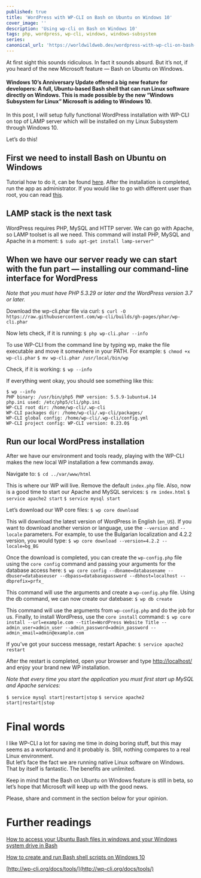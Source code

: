 ```yaml
---
published: true
title: 'WordPress with WP-CLI on Bash on Ubuntu on Windows 10'
cover_image: ''
description: 'Using wp-cli on Bash on Windows 10'
tags: php, wordpress, wp-cli, windows, windows-subsystem
series:
canonical_url: 'https://worldwildweb.dev/wordpress-with-wp-cli-on-bash-on-ubuntu-on-windows-10/'
---
```


At first sight this sounds ridiculous. In fact it sounds absurd. But it’s not, if you heard of the new Microsoft feature — Bash on Ubuntu on Windows.

#### Windows 10’s Anniversary Update offered a big new feature for developers: A full, Ubuntu-based Bash shell that can run Linux software directly on Windows. This is made possible by the new “Windows Subsystem for Linux” Microsoft is adding to Windows 10.

In this post, I will setup fully functional WordPress installation with WP-CLI on top of LAMP server which will be installed on my Linux Subsystem through Windows 10.

Let’s do this!

## First we need to install Bash on Ubuntu on Windows

Tutorial how to do it, can be found [here](http://www.howtogeek.com/249966/how-to-install-and-use-the-linux-bash-shell-on-windows-10/). After the installation is completed, run the app as administrator. If you would like to go with different user than root, you can read [this](http://www.howtogeek.com/261417/how-to-change-your-user-account-in-windows-10s-ubuntu-bash-shell/).

## LAMP stack is the next task

WordPress requires PHP, MySQL and HTTP server. We can go with Apache, so LAMP toolset is all we need. This command will install PHP, MySQL and Apache in a moment:
`$ sudo apt-get install lamp-server^`

## When we have our server ready we can start with the fun part — installing our command-line interface for WordPress

_Note that you must have PHP 5.3.29 or later and the WordPress version 3.7 or later._

Download the wp-cli.phar file via curl:
`$ curl -O https://raw.githubusercontent.com/wp-cli/builds/gh-pages/phar/wp-cli.phar`

Now lets check, if it is running:
`$ php wp-cli.phar --info`

To use WP-CLI from the command line by typing wp, make the file executable and move it somewhere in your PATH. For example:
`$ chmod +x wp-cli.phar`
`$ mv wp-cli.phar /usr/local/bin/wp`

Check, if it is working:
`$ wp --info`

If everything went okay, you should see something like this:

```
$ wp --info
PHP binary: /usr/bin/php5 PHP version: 5.5.9-1ubuntu4.14
php.ini used: /etc/php5/cli/php.ini
WP-CLI root dir: /home/wp-cli/.wp-cli
WP-CLI packages dir: /home/wp-cli/.wp-cli/packages/
WP-CLI global config: /home/wp-cli/.wp-cli/config.yml
WP-CLI project config: WP-CLI version: 0.23.0$
```

## Run our local WordPress installation

Аfter we have our environment and tools ready, playing with the WP-CLI makes the new local WP installation a few commands away.

Navigate to:
`$ cd ../var/www/html`

This is where our WP will live. Remove the default `index.php` file.
Also, now is a good time to start our Apache and MySQL services:
`$ rm index.html`
`$ service apache2 start`
`$ service mysql start`

Let’s download our WP core files:
`$ wp core download`

This will download the latest version of WordPress in English (`en_US`). If you want to download another version or language, use the `--version` and `--locale` parameters. For example, to use the Bulgarian localization and 4.2.2 version, you would type:
`$ wp core download --version=4.2.2 --locale=bg_BG`

Once the download is completed, you can create the `wp-config.php` file using the `core config` command and passing your arguments for the database access here:
`$ wp core config --dbname=databasename --dbuser=databaseuser --dbpass=databasepassword --dbhost=localhost --dbprefix=prfx_`

This command will use the arguments and create a `wp-config.php` file.
Using the db command, we can now create our datebase:
`$ wp db create`

This command will use the arguments from `wp-config.php` and do the job for us.
Finally, to install WordPress, use the `core install` command:
`$ wp core install --url=example.com --title=WordPress Website Title --admin_user=admin_user --admin_password=admin_password --admin_email=admin@example.com`

If you’ve got your success message, restart Apache:
`$ service apache2 restart`

After the restart is completed, open your browser and type [http://localhost/](http://localhost/) and enjoy your brand new WP installation.

_Note that every time you start the application you must first start up MySQL and Apache services:_

`$ service mysql start|restart|stop`
`$ service apache2 start|restart|stop`

# Final words

I like WP-CLI a lot for saving me time in doing boring stuff, but this may seems as a workaround and it probably is. Still, nothing compares to a real Linux environment.  
But let’s face the fact we are running native Linux software on Windows. That by itself is fantastic. The benefits are unlimited.

Keep in mind that the Bash on Ubuntu on Windows feature is still in beta, so let’s hope that Microsoft will keep up with the good news.

Please, share and comment in the section below for your opinion.

# Further readings

[How to access your Ubuntu Bash files in windows and your Windows system drive in Bash](http://www.howtogeek.com/261383/how-to-access-your-ubuntu-bash-files-in-windows-and-your-windows-system-drive-in-bash/)

[How to create and run Bash shell scripts on Windows 10](http://www.howtogeek.com/261591/how-to-create-and-run-bash-shell-scripts-on-windows-10/)

[http://wp-cli.org/docs/tools/](http://wp-cli.org/docs/tools/)

